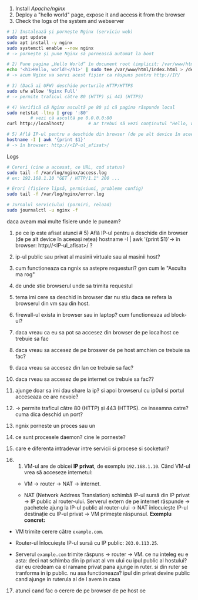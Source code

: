 
1. Install _Apache/nginx_ 
2. Deploy a "hello world" page, expose it and access it from the browser
3. Check the logs of the system and webserver

```bash
# 1) Instalează și pornește Nginx (serviciu web)
sudo apt update
sudo apt install -y nginx
sudo systemctl enable --now nginx
# -> pornește și pune Nginx să pornească automat la boot

# 2) Pune pagina „Hello World” în document root (implicit: /var/www/html)
echo '<h1>Hello, world!</h1>' | sudo tee /var/www/html/index.html > /dev/null
# -> acum Nginx va servi acest fișier ca răspuns pentru http://IP/

# 3) (Dacă ai UFW) deschide porturile HTTP/HTTPS
sudo ufw allow 'Nginx Full'
# -> permite traficul către 80 (HTTP) și 443 (HTTPS)

# 4) Verifică că Nginx ascultă pe 80 și că pagina răspunde local
sudo netstat -ltnp | grep ':80'
         # vezi că ascultă pe 0.0.0.0:80
curl http://localhost/         # ar trebui să vezi conținutul "Hello, world!"

# 5) Află IP-ul pentru a deschide din browser (de pe alt device în aceeași rețea)
hostname -I | awk '{print $1}'
# -> în browser: http://<IP-ul_afisat>/

```

Logs

```bash
# Cereri (cine a accesat, ce URL, cod status)
sudo tail -f /var/log/nginx/access.log
# ex: 192.168.1.10 "GET / HTTP/1.1" 200 ...

# Erori (fișiere lipsă, permisiuni, probleme config)
sudo tail -f /var/log/nginx/error.log

# Jurnalul serviciului (porniri, reload)
sudo journalctl -u nginx -f

```

daca aveam mai multe fisiere unde le puneam?



1. pe ce ip este afisat atunci # 5) Află IP-ul pentru a deschide din browser (de pe alt device în aceeași rețea) hostname -I | awk '{print $1}'-> în browser: http://<IP-ul_afisat>/ ?
2. ip-ul public sau privat al masinii virtuale sau al masinii host? 
3. cum functioneaza ca ngnix sa astepre requesturi? gen cum le "Asculta ma rog"
4. de unde stie browserul unde sa trimita requestul
5. tema imi cere sa deschid in browser dar nu stiu daca se refera la browserul din vm sau din host.
6. firewall-ul exista in browser sau in laptop? cum functioneaza ad block-ul?
7. daca vreau ca eu sa pot sa  accesez din browser de pe localhost ce trebuie sa fac
8. daca vreau sa accesez de pe broswer de pe host amchien ce trebuie sa fac?
9. daca vreau sa accesez din lan ce trebuie sa fac?
10. daca rveau sa accesez de pe internet ce trebuie sa fac??
11. ajunge doar sa imi dau share la ip? si apoi browserul cu ip0ul si portul acceseaza ce are nevoie?
12.  -> permite traficul către 80 (HTTP) și 443 (HTTPS). ce inseamna catre? cuma dica deschid un port?
13. ngnix porneste un proces sau un 
14. ce sunt procesele daemon? cine le porneste? 
15. care e diferenta intradevar intre servicii si procese si socketuri?
16. 1. VM-ul are de obicei **IP privat**, de exemplu `192.168.1.10`.
    Când VM-ul vrea să acceseze internetul:
    
    - VM → router → NAT → internet.
        
    - NAT (Network Address Translation) schimbă IP-ul sursă din IP privat → IP public al router-ului.
        Serverul extern de pe internet răspunde → pachetele ajung la IP-ul public al router-ului → NAT înlocuiește IP-ul destinație cu IP-ul privat → VM primește răspunsul.
**Exemplu concret:**

- VM trimite cerere către `example.com`.
    
- Router-ul înlocuiește IP-ul sursă cu IP public: `203.0.113.25`.
    
- Serverul `example.com` trimite răspuns → router → VM.
ce nu inteleg eu e asta: deci nat schimba din ip privat al vm ului cu ipul public al hostului? dar eu credeam ca el ramane privat pana ajunge in ruter. si din ruter se tranforma in ip public. nu asa functioneaza? ipul din privat devine public cand ajunge in ruterula al de l avem in casa

17. atunci cand fac o cerere de pe browser de pe host oe